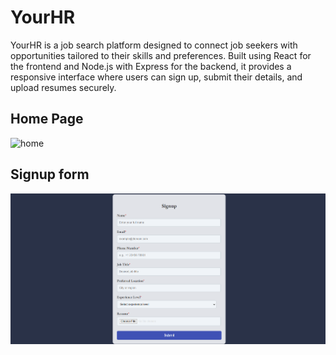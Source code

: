 # YourHR

YourHR is a job search platform designed to connect job seekers with opportunities tailored to their skills and preferences. Built using React for the frontend and Node.js with Express for the backend, it provides a responsive interface where users can sign up, submit their details, and upload resumes securely.

## Home Page

![home](</my-app/src/assets/Screenshot 2024-09-22 130303.png>)

## Signup form

![alt text](<./src/assets/Screenshot 2024-09-22 130321.png>)